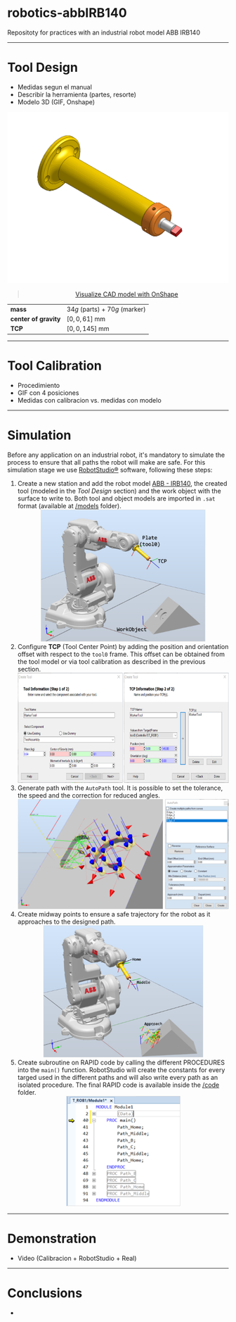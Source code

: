 # robotics-abbIRB140
Repositoty for practices with an industrial robot model ABB IRB140


---
# Tool Design
- Medidas segun el manual
- Describir la herramienta (partes, resorte)
- Modelo 3D (GIF, Onshape)

<center><img src="./assets/assembly.gif" alt="tool assembly" /></center>

> <center><a href="https://cad.onshape.com/documents/02a2a5fe444c220951f7859a/w/4de4b01172907f48fb48adbe/e/481b6444fafd2e1357d20adc">Visualize CAD model with OnShape</a></center>

|   |   |
|---|---|
| __mass__ | $34g$ (parts) + $70g$ (marker) |
| __center of gravity__ | $[0, 0, 61]$ $\text{mm}$ |
| __TCP__ | $[0, 0, 145]$ $\text{mm}$ |

---
# Tool Calibration
- Procedimiento
- GIF con 4 posiciones
- Medidas con calibracion vs. medidas con modelo

---
# Simulation
Before any application on an industrial robot, it's mandatory to simulate the process to ensure that all paths the robot will make are safe. For this simulation stage we use [RobotStudio®](https://new.abb.com/products/robotics/robotstudio) software, following these steps:  
1. Create a new station and add the robot model [ABB - IRB140](https://new.abb.com/products/3HAC020536-001/irb-140), the created tool (modeled in the _Tool Design_ section) and the work object with the surface to write to. Both tool and object models are imported in `.sat` format (available at [/models](./models) folder). <center><img height=300 src="./assets/simulation1.png" alt="station with robot, tool and work object" /></center>
2. Configure <b>TCP</b> (Tool Center Point) by adding the position and orientation offset with respect to the `tool0` frame. This offset can be obtained from the tool model or via tool calibration as described in the previous section. <center><img height=250 src="./assets/simulation2.png" alt="tool creation configuration" /></center>
3. Generate path with the `AutoPath` tool. It is possible to set the tolerance, the speed and the correction for reduced angles. <center><img height=250 src="./assets/simulation3.png" alt="station with robot, tool and work object" /></center>
4. Create midway points to ensure a safe trajectory for the robot as it approaches to the designed path. <center><img height=300 src="./assets/simulation4.png" alt="station with robot, tool and work object" /></center>
5. Create subroutine on RAPID code by calling the different PROCEDURES into the `main()` function. RobotStudio will create the constants for every targed used in the different paths and will also write every path as an isolated procedure. The final RAPID code is available inside the [/code](./code/Module1.mod) folder. <center><img height=250 src="./assets/simulation5.png" alt="station with robot, tool and work object" /></center>

---
# Demonstration
- Video (Calibracion + RobotStudio + Real)

---
# Conclusions
- 